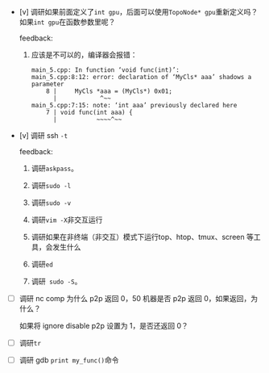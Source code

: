* [v] 调研如果前面定义了`int gpu`，后面可以使用`TopoNode* gpu`重新定义吗？如果`int gpu`在函数参数里呢？

    feedback:

    1. 应该是不可以的，编译器会报错：

        ```
        main_5.cpp: In function ‘void func(int)’:
        main_5.cpp:8:12: error: declaration of ‘MyCls* aaa’ shadows a parameter
            8 |     MyCls *aaa = (MyCls*) 0x01;
              |            ^~~
        main_5.cpp:7:15: note: ‘int aaa’ previously declared here
            7 | void func(int aaa) {
              |           ~~~~^~~
        ```

* [v] 调研 ssh `-t`

    feedback:

    1. 调研`askpass`。

    1. 调研`sudo -l`

    1. 调研`sudo -v`

    1. 调研`vim -X`非交互运行

    1. 调研如果在非终端（非交互）模式下运行top、htop、tmux、screen 等工具，会发生什么

    1. 调研`ed`

    1. 调研` sudo -S`。

* [ ] 调研 nc comp 为什么 p2p 返回 0，50 机器是否 p2p 返回 0，如果返回，为什么？

    如果将 ignore disable p2p 设置为 1，是否还返回 0？

* [ ] 调研`tr`

* [ ] 调研 gdb `print my_func()`命令
